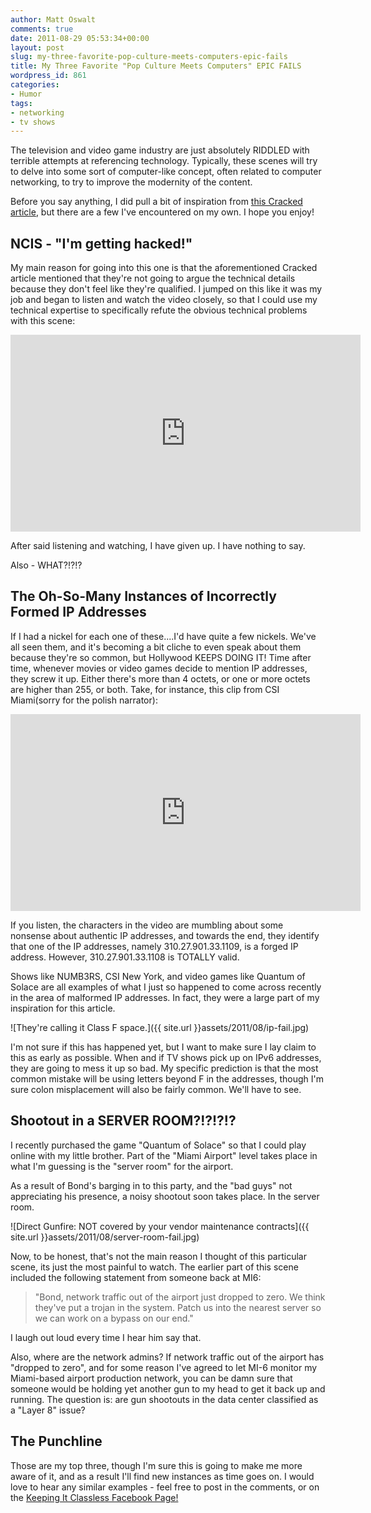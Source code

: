 ```yaml
---
author: Matt Oswalt
comments: true
date: 2011-08-29 05:53:34+00:00
layout: post
slug: my-three-favorite-pop-culture-meets-computers-epic-fails
title: My Three Favorite "Pop Culture Meets Computers" EPIC FAILS
wordpress_id: 861
categories:
- Humor
tags:
- networking
- tv shows
---
```


The television and video game industry are just absolutely RIDDLED with terrible attempts at referencing technology. Typically, these scenes will try to delve into some sort of computer-like concept, often related to computer networking, to try to improve the modernity of the content.

Before you say anything, I did pull a bit of inspiration from [this Cracked article](http://www.cracked.com/article_19160_8-scenes-that-prove-hollywood-doesnt-get-technology.html), but there are a few I've encountered on my own. I hope you enjoy!

## NCIS - "I'm getting hacked!"

My main reason for going into this one is that the aforementioned Cracked article mentioned that they're not going to argue the technical details because they don't feel like they're qualified. I jumped on this like it was my job and began to listen and watch the video closely, so that I could use my technical expertise to specifically refute the obvious technical problems with this scene:

<div style="text-align: center"><iframe width="560" height="315" src="http://www.youtube.com/embed/u8qgehH3kEQhttp://www.youtube.com/watch?v=u8qgehH3kEQ&feature=player_embedded&w=500&h=300feature=player_embeddedhttp://www.youtube.com/watch?v=u8qgehH3kEQ&feature=player_embedded&w=500&h=300w=500http://www.youtube.com/watch?v=u8qgehH3kEQ&feature=player_embedded&w=500&h=300h=300" frameborder="0" allowfullscreen></iframe></div>

After said listening and watching, I have given up. I have nothing to say.

Also - WHAT?!?!?

## The Oh-So-Many Instances of Incorrectly Formed IP Addresses

If I had a nickel for each one of these....I'd have quite a few nickels. We've all seen them, and it's becoming a bit cliche to even speak about them because they're so common, but Hollywood KEEPS DOING IT! Time after time, whenever movies or video games decide to mention IP addresses, they screw it up. Either there's more than 4 octets, or one or more octets are higher than 255, or both. Take, for instance, this clip from CSI Miami(sorry for the polish narrator):

<div style="text-align: center"><iframe width="560" height="315" src="http://www.youtube.com/embed/Vrd6ajlV-I8http://www.youtube.com/watch?v=Vrd6ajlV-I8&feature=player_embedded&w=500&h=300feature=player_embeddedhttp://www.youtube.com/watch?v=Vrd6ajlV-I8&feature=player_embedded&w=500&h=300w=500http://www.youtube.com/watch?v=Vrd6ajlV-I8&feature=player_embedded&w=500&h=300h=300" frameborder="0" allowfullscreen></iframe></div>

If you listen, the characters in the video are mumbling about some nonsense about authentic IP addresses, and towards the end, they identify that one of the IP addresses, namely 310.27.901.33.1109, is a forged IP address. However, 310.27.901.33.1108 is TOTALLY valid.

Shows like NUMB3RS, CSI New York, and video games like Quantum of Solace are all examples of what I just so happened to come across recently in the area of malformed IP addresses. In fact, they were a large part of my inspiration for this article.

![They're calling it Class F space.]({{ site.url }}assets/2011/08/ip-fail.jpg)

I'm not sure if this has happened yet, but I want to make sure I lay claim to this as early as possible. When and if TV shows pick up on IPv6 addresses, they are going to mess it up so bad. My specific prediction is that the most common mistake will be using letters beyond F in the addresses, though I'm sure colon misplacement will also be fairly common. We'll have to see.

## Shootout in a SERVER ROOM?!?!?!?

I recently purchased the game "Quantum of Solace" so that I could play online with my little brother. Part of the "Miami Airport" level takes place in what I'm guessing is the "server room" for the airport.

As a result of Bond's barging in to this party, and the "bad guys" not appreciating his presence, a noisy shootout soon takes place. In the server room.

![Direct Gunfire: NOT covered by your vendor maintenance contracts]({{ site.url }}assets/2011/08/server-room-fail.jpg)

Now, to be honest, that's not the main reason I thought of this particular scene, its just the most painful to watch. The earlier part of this scene included the following statement from someone back at MI6:

> "Bond, network traffic out of the airport just dropped to zero. We think they've put a trojan in the system. Patch us into the nearest server so we can work on a bypass on our end."

I laugh out loud every time I hear him say that.

Also, where are the network admins? If network traffic out of the airport has "dropped to zero", and for some reason I've agreed to let MI-6 monitor my Miami-based airport production network, you can be damn sure that someone would be holding yet another gun to my head to get it back up and running. The question is: are gun shootouts in the data center classified as a "Layer 8" issue?

## The Punchline

Those are my top three, though I'm sure this is going to make me more aware of it, and as a result I'll find new instances as time goes on. I would love to hear any similar examples - feel free to post in the comments, or on the [Keeping It Classless Facebook Page!](http://www.facebook.com/keepingitclassless)
